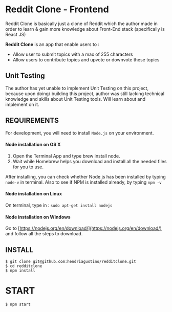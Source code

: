 # Reddit Clone - Frontend

Reddit Clone is basically just a clone of Reddit which the author made in order to learn & gain more knowledge about Front-End stack (specifically is React JS) 

**Reddit Clone** is an app that enable users to :
- Allow user to submit topics with a max of 255 characters
- Allow users to contribute topics and upvote or downvote these topics

## Unit Testing
The author has yet unable to implement Unit Testing on this project, because upon doing/ building this project, author was still lacking technical knowledge and skills about Unit Testing tools. Will learn about and implement on it.

## REQUIREMENTS

For development, you will need to install `Node.js` on your environment.

#### Node installation on OS X

1. Open the Terminal App and type brew install node.
2. Wait while Homebrew helps you download and install all the needed files for you to use.

After installing, you can check whether Node.js has been installed by typing `node-v` in terminal. Also to see if NPM is installed already, by typing `npm -v`

#### Node installation on Linux

On terminal, type in : 
`sudo apt-get install nodejs`

#### Node installation on Windows 

Go to [https://nodejs.org/en/download/](https://nodejs.org/en/download/) and follow all the steps to download.

## INSTALL

`$ git clone git@github.com:hendriagustino/redditclone.git` <br>
`$ cd redditclone` <br>
`$ npm install`

# START 

`$ npm start`
